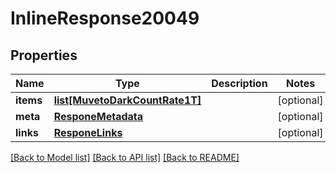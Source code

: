 # InlineResponse20049

## Properties
Name | Type | Description | Notes
------------ | ------------- | ------------- | -------------
**items** | [**list[MuvetoDarkCountRate1T]**](MuvetoDarkCountRate1T.md) |  | [optional] 
**meta** | [**ResponeMetadata**](ResponeMetadata.md) |  | [optional] 
**links** | [**ResponeLinks**](ResponeLinks.md) |  | [optional] 

[[Back to Model list]](../README.md#documentation-for-models) [[Back to API list]](../README.md#documentation-for-api-endpoints) [[Back to README]](../README.md)


